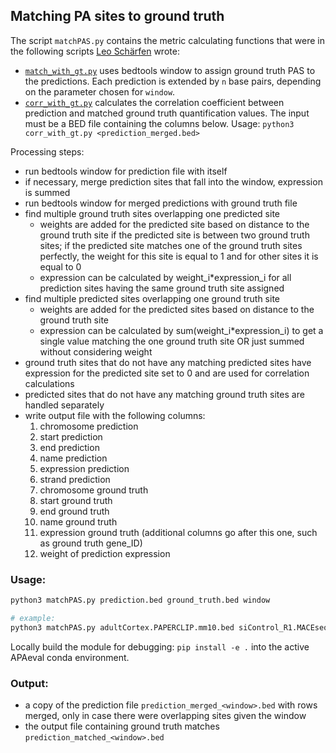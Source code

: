 ## Matching PA sites to ground truth

The script `matchPAS.py` contains the metric calculating functions that were in the following scripts [Leo Schärfen](https://github.com/lschaerfen) wrote: 

- [`match_with_gt.py`](https://github.com/iRNA-COSI/APAeval/blob/9a17c11dd6239969feb092d687ac7e206043c8d6/summary_workflows/quantification/match_with_gt.py) uses bedtools window to assign ground truth PAS to the predictions. Each prediction is extended by `n` base pairs, depending on the parameter chosen for `window`.
- [`corr_with_gt.py`](https://github.com/iRNA-COSI/APAeval/blob/9a17c11dd6239969feb092d687ac7e206043c8d6/summary_workflows/quantification/corr_with_gt.py) calculates the correlation coefficient between prediction and matched ground truth quantification values. The input must be a BED file containing the columns below. Usage: `python3 corr_with_gt.py <prediction_merged.bed>`

Processing steps:
- run bedtools window for prediction file with itself
- if necessary, merge prediction sites that fall into the window, expression is summed
- run bedtools window for merged predictions with ground truth file
- find multiple ground truth sites overlapping one predicted site
	- weights are added for the predicted site based on distance to the ground truth site if the predicted site is between two ground truth sites; if the predicted site matches one of the ground truth sites perfectly, the weight for this site is equal to 1 and for other sites it is equal to 0
	- expression can be calculated by weight_i*expression_i for all prediction sites having the same ground truth site assigned
- find multiple predicted sites overlapping one ground truth site
	- weights are added for the predicted sites based on distance to the ground truth site
	- expression can be calculated by sum(weight_i*expression_i) to get a single value matching the one ground truth site OR just summed without considering weight
- ground truth sites that do not have any matching predicted sites have expression for the predicted site set to 0 and are used for correlation calculations
- predicted sites that do not have any matching ground truth sites are handled separately
- write output file with the following columns:
	1. chromosome prediction
	2. start prediction
	3. end prediction
	4. name prediction
	5. expression prediction
	6. strand prediction
	7. chromosome ground truth
	8. start ground truth
	9. end ground truth
	10. name ground truth
	11. expression ground truth (additional columns go after this one, such as ground truth gene_ID)
	12. weight of prediction expression

### Usage:

```bash
python3 matchPAS.py prediction.bed ground_truth.bed window

# example:
python3 matchPAS.py adultCortex.PAPERCLIP.mm10.bed siControl_R1.MACEseq.mm10.bed 15
```

Locally build the module for debugging: `pip install -e .` into the active APAeval conda environment.

### Output:
- a copy of the prediction file `prediction_merged_<window>.bed` with rows merged, only in case there were overlapping sites given the window
- the output file containing ground truth matches `prediction_matched_<window>.bed`
